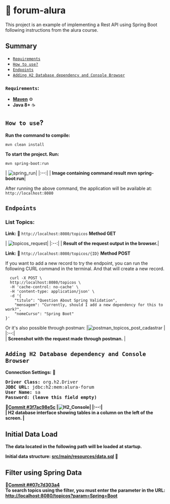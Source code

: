 # :dart: forum-alura
This project is an example of implementing a Rest API using Spring Boot following instructions from the alura course.

## Summary
*   [`Requirements`](#requirements)
*   [`How to use?`](#how-to-use)
*   [`Endpoints`](#endpoints)
*   [`Adding H2 Database dependency and Console Browser`](#adding-h2-database-dependency-and-console-browser)

### `Requirements`:
- [**Maven**](https://maven.apache.org/install.html) :gear:
- **Java 8+** :coffee:

## `How to use`?
**Run the command to compile:<p>**
`mvn clean install`


**To start the project. Run:** <p>
`mvn spring-boot:run`<p>
| ![spring_run](https://user-images.githubusercontent.com/1026153/143613408-70c527df-9d7b-400b-87f1-8e844b55c82d.png)|
|:--:|
| <b>Image containing command result mvn spring-boot:run</b>|


After running the above command, the application will be available at: `http://localhost:8080`

## `Endpoints`
### **List Topics:**<p>
**Link:** :link: `http://localhost:8080/topicos` **Method GET**<p>
| ![topicos_request](https://user-images.githubusercontent.com/1026153/143613392-80e49fb8-4efd-4c7c-b971-bdf82f190e60.png)|
|:--:|
| <b>Result of the request output in the browser.</b>|

**Link:** :link: `http://localhost:8080/topicos/{ID}` **Method POST**<p>
  If you want to add a new record to try the endpoint, you can run the following CURL command in the terminal. And that will create a new record.
```
  curl -X POST \
  http://localhost:8080/topicos \
  -H 'cache-control: no-cache' \
  -H 'content-type: application/json' \
  -d '{
    "titulo": "Question About Spring Validation",
    "mensagem": "Currently, should I add a new dependency for this to work?",
    "nomeCurso": "Spring Boot"
}'
```
Or it's also possible through postman:
|![postman_topicos_post_cadastrar](https://user-images.githubusercontent.com/1026153/144537417-3a8a81a8-fa61-44fb-b64e-d59149583ac4.png) |
|:--:|  
| <b>Screenshot with the request made through postman.</b> |

## `Adding H2 Database dependency and Console Browser`
**Connection Settings:** :game_die:

<pre>
<b>Driver Class:</b> org.h2.Driver
<b>JDBC URL:</b> jdbc:h2:mem:alura-forum
<b>User Name:</b> sa
<b>Password: (leave this field empty)
</pre>

:link:[Commit #3f7ac98e5c](https://github.com/rogeriofonseca/forum-alura/commit/3f7ac98e5c88a79f8304d71b47c560b476ea5d4a)
|![H2_Console](https://user-images.githubusercontent.com/1026153/143659243-bdb8c45d-95f1-4e53-b578-9bf2127fcc41.png)|
|:--:|  
| <b>H2 database interface showing tables in a column on the left of the screen.</b> |

## Initial Data Load

The data located in the following path will be loaded at startup.

**Initial data structure:** [src/main/resources/data.sql](https://github.com/rogeriofonseca/forum-alura/blob/main/src/main/resources/data.sql) :page_facing_up:

## Filter using Spring Data

:link:[Commit ##07c7d303a4](https://github.com/rogeriofonseca/forum-alura/blob/07c7d303a4b784cbdca83aad5e0da86f2c14df75/src/main/java/br/com/alura/forum/controller/TopicosController.java#L22)<br>
To search topics using the filter, you must enter the parameter in the URL:
[http://localhost:8080/topicos?param=Spring+Boot](http://localhost:8080/topicos?param=Spring+Boot)
